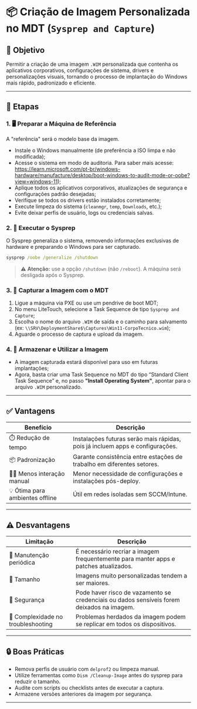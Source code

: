 # 📦 Criação de Imagem Personalizada no MDT (`Sysprep and Capture`)

## 🎯 Objetivo

Permitir a criação de uma imagem `.WIM` personalizada que contenha os aplicativos corporativos, configurações de sistema, drivers e personalizações visuais, tornando o processo de implantação do Windows mais rápido, padronizado e eficiente.

---

## 🧭 Etapas

### 1. 🖥️ Preparar a Máquina de Referência

A "referência" será o modelo base da imagem.

- Instale o Windows manualmente (de preferência a ISO limpa e não modificada);
- Acesse o sistema em modo de auditoria. Para saber mais acesse: https://learn.microsoft.com/pt-br/windows-hardware/manufacture/desktop/boot-windows-to-audit-mode-or-oobe?view=windows-11);
- Aplique todos os aplicativos corporativos, atualizações de segurança e configurações padrão desejadas;
- Verifique se todos os drivers estão instalados corretamente;
- Execute limpeza do sistema (`cleanmgr`, `temp`, `Downloads`, etc.);
- Evite deixar perfis de usuário, logs ou credenciais salvas.

### 2. 🧹 Executar o Sysprep

O Sysprep generaliza o sistema, removendo informações exclusivas de hardware e preparando o Windows para ser capturado.

```cmd
sysprep /oobe /generalize /shutdown
```

> ⚠️ **Atenção:** use a opção `/shutdown` (não `/reboot`). A máquina será desligada após o Sysprep.

### 3. 📸 Capturar a Imagem com o MDT

1. Ligue a máquina via PXE ou use um pendrive de boot MDT;
2. No menu LiteTouch, selecione a Task Sequence de tipo `Sysprep and Capture`;
3. Escolha o nome do arquivo `.WIM` de saída e o caminho para salvamento (ex: `\\SRV\DeploymentShare$\Captures\Win11-CorpoTecnico.wim`);
4. Aguarde o processo de captura e upload da imagem.

### 4. 💾 Armazenar e Utilizar a Imagem

- A imagem capturada estará disponível para uso em futuras implantações;
- Agora, basta criar uma Task Sequence no MDT do tipo “Standard Client Task Sequence” e, no passo **"Install Operating System"**, apontar para o arquivo `.WIM` personalizado.

---

## ✅ Vantagens

| Benefício | Descrição |
|----------|----------|
| ⏱️ Redução de tempo | Instalações futuras serão mais rápidas, pois já incluem apps e configurações. |
| 📦 Padronização | Garante consistência entre estações de trabalho em diferentes setores. |
| 👩‍💻 Menos interação manual | Menor necessidade de configurações e instalações pós-deploy. |
| 💡 Ótima para ambientes offline | Útil em redes isoladas sem SCCM/Intune. |

---

## ⚠️ Desvantagens

| Limitação | Descrição |
|-----------|-----------|
| 🔄 Manutenção periódica | É necessário recriar a imagem frequentemente para manter apps e patches atualizados. |
| 💾 Tamanho | Imagens muito personalizadas tendem a ser maiores. |
| 🔐 Segurança | Pode haver risco de vazamento se credenciais ou dados sensíveis forem deixados na imagem. |
| 🧪 Complexidade no troubleshooting | Problemas herdados da imagem podem se replicar em todos os dispositivos. |

---

## 🔒 Boas Práticas

- Remova perfis de usuário com `delprof2` ou limpeza manual.
- Utilize ferramentas como `Dism /Cleanup-Image` antes do sysprep para reduzir o tamanho.
- Audite com scripts ou checklists antes de executar a captura.
- Armazene versões anteriores da imagem por segurança.

---

